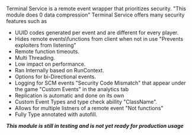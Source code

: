 Terminal Service is a remote event wrapper that prioritizes security. "This module does 0 data compression"
Terminal Service offers many security features such as

- 	UUID codes generated per event and are different for every player.
- 	Hides remote events\functions from client when not in use "Prevents exploiters from listening"
- 	Remote function timeouts.
- 	Multi Threading.
- 	Low impact on performance.
- 	Ran Internally based on RunContext.
- 	Options for bi-Directional events.
- 	Logging for SCM events "Security Code Mismatch" that appear under the game "Custom Events" in the analytics tab
- 	Replication is automatic and done on its own
- 	Custom Event Types and type check abillity "ClassName".
- 	Allows for multiple listners of a remote event "Not functions"
- 	Fully Type annotated with autofill.


**_This module is still in testing and is not yet ready for production usage_**

